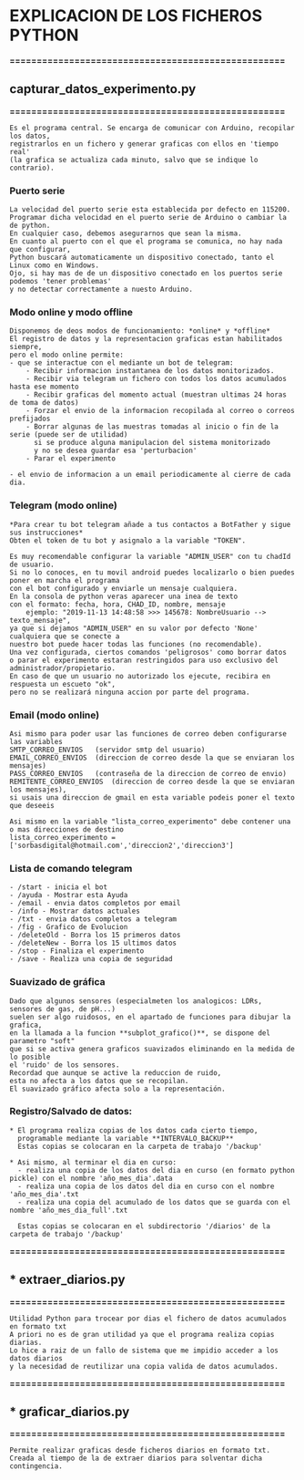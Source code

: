 # EXPLICACION DE LOS FICHEROS PYTHON

**===================================================**
## capturar_datos_experimento.py
**===================================================**

	Es el programa central. Se encarga de comunicar con Arduino, recopilar los datos, 
	registrarlos en un fichero y generar graficas con ellos en 'tiempo real' 
	(la grafica se actualiza cada minuto, salvo que se indique lo contrario).

### Puerto serie

	La velocidad del puerto serie esta establecida por defecto en 115200.
	Programar dicha velocidad en el puerto serie de Arduino o cambiar la de python.
	En cualquier caso, debemos asegurarnos que sean la misma.
	En cuanto al puerto con el que el programa se comunica, no hay nada que configurar,
	Python buscará automaticamente un dispositivo conectado, tanto el Linux como en Windows.
	Ojo, si hay mas de de un dispositivo conectado en los puertos serie podemos 'tener problemas'
	y no detectar correctamente a nuesto Arduino.

### Modo online y modo offline

	Disponemos de deos modos de funcionamiento: *online* y *offline*
	El registro de datos y la representacion graficas estan habilitados siempre,
	pero el modo online permite:
	- que se interactue con el mediante un bot de telegram: 
		- Recibir informacion instantanea de los datos monitorizados.
		- Recibir via telegram un fichero con todos los datos acumulados hasta ese momento
		- Recibir graficas del momento actual (muestran ultimas 24 horas de toma de datos)
		- Forzar el envio de la informacion recopilada al correo o correos prefijados
		- Borrar algunas de las muestras tomadas al inicio o fin de la serie (puede ser de utilidad) 
		  si se produce alguna manipulacion del sistema monitorizado 
		  y no se desea guardar esa 'perturbacion'
		- Parar el experimento
		  
	- el envio de informacion a un email periodicamente al cierre de cada dia.


### Telegram (modo online)

    *Para crear tu bot telegram añade a tus contactos a BotFather y sigue sus instrucciones*
	Obten el token de tu bot y asignalo a la variable "TOKEN".
	
	Es muy recomendable configurar la variable "ADMIN_USER" con tu chadId de usuario. 
	Si no lo conoces, en tu movil android puedes localizarlo o bien puedes poner en marcha el programa 
	con el bot configurado y enviarle un mensaje cualquiera. 
	En la consola de python veras aparecer una inea de texto
	con el formato: fecha, hora, CHAD_ID, nombre, mensaje	
		ejemplo: "2019-11-13 14:48:58 >>> 145678: NombreUsuario --> texto_mensaje",
	ya que si dejamos "ADMIN_USER" en su valor por defecto 'None' cualquiera que se conecte a 
	nuestro bot puede hacer todas las funciones (no recomendable).
	Una vez configurada, ciertos comandos 'peligrosos' como borrar datos 
	o parar el experimento estaran restringidos para uso exclusivo del administrador/propietario.
	En caso de que un usuario no autorizado los ejecute, recibira en respuesta un escueto "ok", 
	pero no se realizará ninguna accion por parte del programa.

### Email (modo online)

	Asi mismo para poder usar las funciones de correo deben configurarse las variables
	SMTP_CORREO_ENVIOS   (servidor smtp del usuario)
	EMAIL_CORREO_ENVIOS  (direccion de correo desde la que se enviaran los mensajes)
	PASS_CORREO_ENVIOS   (contraseña de la direccion de correo de envio)
	REMITENTE_CORREO_ENVIOS  (direccion de correo desde la que se enviaran los mensajes),
	si usais una direccion de gmail en esta variable podeis poner el texto que deseeis

	Asi mismo en la variable "lista_correo_experimento" debe contener una o mas direcciones de destino
	lista_correo_experimento = ['sorbasdigital@hotmail.com','direccion2','direccion3']  

### Lista de comando telegram

	- /start - inicia el bot
	- /ayuda - Mostrar esta Ayuda
	- /email - envia datos completos por email
	- /info - Mostrar datos actuales
	- /txt - envia datos completos a telegram
	- /fig - Grafico de Evolucion
	- /deleteOld - Borra los 15 primeros datos
	- /deleteNew - Borra los 15 ultimos datos
	- /stop - Finaliza el experimento
	- /save - Realiza una copia de seguridad




### Suavizado de gráfica

	Dado que algunos sensores (especialmeten los analogicos: LDRs, sensores de gas, de pH...) 
	suelen ser algo ruidosos, en el apartado de funciones para dibujar la grafica, 
	en la llamada a la funcion **subplot_grafico()**, se dispone del parametro "soft" 
	que si se activa genera graficos suavizados eliminando en la medida de lo posible 
	el 'ruido' de los sensores.
	Recordad que aunque se active la reduccion de ruido, 
	esta no afecta a los datos que se recopilan. 
	El suavizado gráfico afecta solo a la representación.


### Registro/Salvado de datos:

	* El programa realiza copias de los datos cada cierto tiempo, 
	  programable mediante la variable **INTERVALO_BACKUP**
	  Estas copias se colocaran en la carpeta de trabajo '/backup'

	* Asi mismo, al terminar el dia en curso:
	  - realiza una copia de los datos del dia en curso (en formato python pickle) con el nombre 'año_mes_dia'.data 
	  - realiza una copia de los datos del dia en curso con el nombre 'año_mes_dia'.txt
	  - realiza una copia del acumulado de los datos que se guarda con el nombre 'año_mes_dia_full'.txt

	  Estas copias se colocaran en el subdirectorio '/diarios' de la carpeta de trabajo '/backup'
	
	

**===================================================**
## * extraer_diarios.py
**===================================================**

	Utilidad Python para trocear por dias el fichero de datos acumulados en formato txt
	A priori no es de gran utilidad ya que el programa realiza copias diarias.
	Lo hice a raiz de un fallo de sistema que me impidio acceder a los datos diarios 
	y la necesidad de reutilizar una copia valida de datos acumulados.
	
	

**===================================================**
## * graficar_diarios.py
**===================================================**

	Permite realizar graficas desde ficheros diarios en formato txt.
	Creada al tiempo de la de extraer diarios para solventar dicha contingencia.
	

